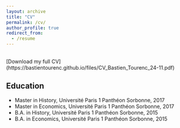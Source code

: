```yaml
---
layout: archive
title: "CV"
permalink: /cv/
author_profile: true
redirect_from:
  - /resume
---
```


<br>
[Download my full CV](https://bastientourenc.github.io/files/CV_Bastien_Tourenc_24-11.pdf)

## Education

* Master in History, Université Paris 1 Panthéon Sorbonne, 2017
* Master in Economics, Université Paris 1 Panthéon Sorbonne, 2017
* B.A. in History, Université Paris 1 Panthéon Sorbonne, 2015
* B.A. in Economics, Université Paris 1 Panthéon Sorbonne, 2015
